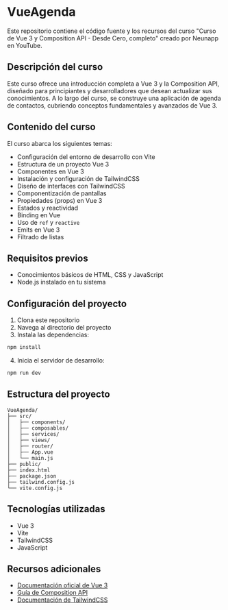 # VueAgenda

Este repositorio contiene el código fuente y los recursos del curso "Curso de Vue 3 y Composition API - Desde Cero, completo" creado por Neunapp en YouTube.

## Descripción del curso

Este curso ofrece una introducción completa a Vue 3 y la Composition API, diseñado para principiantes y desarrolladores que desean actualizar sus conocimientos. A lo largo del curso, se construye una aplicación de agenda de contactos, cubriendo conceptos fundamentales y avanzados de Vue 3.

## Contenido del curso

El curso abarca los siguientes temas:

- Configuración del entorno de desarrollo con Vite
- Estructura de un proyecto Vue 3
- Componentes en Vue 3
- Instalación y configuración de TailwindCSS
- Diseño de interfaces con TailwindCSS
- Componentización de pantallas
- Propiedades (props) en Vue 3
- Estados y reactividad
- Binding en Vue
- Uso de `ref` y `reactive`
- Emits en Vue 3
- Filtrado de listas

## Requisitos previos

- Conocimientos básicos de HTML, CSS y JavaScript
- Node.js instalado en tu sistema

## Configuración del proyecto

1. Clona este repositorio
2. Navega al directorio del proyecto
3. Instala las dependencias:

```bash
npm install
```

4. Inicia el servidor de desarrollo:

```bash
npm run dev
```

## Estructura del proyecto

```
VueAgenda/
├── src/
│   ├── components/
│   ├── composables/
│   ├── services/
│   ├── views/
│   ├── router/
│   ├── App.vue
│   └── main.js
├── public/
├── index.html
├── package.json
├── tailwind.config.js
└── vite.config.js
```

## Tecnologías utilizadas

- Vue 3
- Vite
- TailwindCSS
- JavaScript

## Recursos adicionales

- [Documentación oficial de Vue 3](https://v3.vuejs.org/)
- [Guía de Composition API](https://v3.vuejs.org/guide/composition-api-introduction.html)
- [Documentación de TailwindCSS](https://tailwindcss.com/docs)
